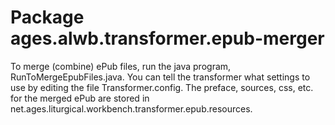 # Package ages.alwb.transformer.epub-merger
To merge (combine) ePub files, run the java program, RunToMergeEpubFiles.java.
You can tell the transformer what settings to use by editing the file Transformer.config.
The preface, sources, css, etc. for the merged ePub are stored in net.ages.liturgical.workbench.transformer.epub.resources. 
